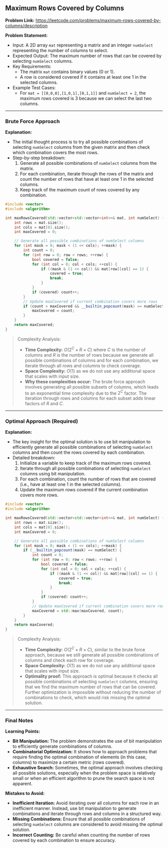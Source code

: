 ## Maximum Rows Covered by Columns

**Problem Link:** https://leetcode.com/problems/maximum-rows-covered-by-columns/description

**Problem Statement:**
- Input: A 2D array `mat` representing a matrix and an integer `numSelect` representing the number of columns to select.
- Expected Output: The maximum number of rows that can be covered by selecting `numSelect` columns.
- Key Requirements:
  - The matrix `mat` contains binary values (0 or 1).
  - A row is considered covered if it contains at least one 1 in the selected columns.
- Example Test Cases:
  - For `mat = [[0,0,0],[1,0,1],[0,1,1]]` and `numSelect = 2`, the maximum rows covered is 3 because we can select the last two columns.

---

### Brute Force Approach

**Explanation:**
- The initial thought process is to try all possible combinations of selecting `numSelect` columns from the given matrix and then check which combination covers the most rows.
- Step-by-step breakdown:
  1. Generate all possible combinations of `numSelect` columns from the matrix.
  2. For each combination, iterate through the rows of the matrix and count the number of rows that have at least one 1 in the selected columns.
  3. Keep track of the maximum count of rows covered by any combination.

```cpp
#include <vector>
#include <algorithm>

int maxRowsCovered(std::vector<std::vector<int>>& mat, int numSelect) {
    int rows = mat.size();
    int cols = mat[0].size();
    int maxCovered = 0;

    // Generate all possible combinations of numSelect columns
    for (int mask = 0; mask < (1 << cols); ++mask) {
        int count = 0;
        for (int row = 0; row < rows; ++row) {
            bool covered = false;
            for (int col = 0; col < cols; ++col) {
                if ((mask & (1 << col)) && mat[row][col] == 1) {
                    covered = true;
                    break;
                }
            }
            if (covered) count++;
        }
        // Update maxCovered if current combination covers more rows
        if (count > maxCovered && __builtin_popcount(mask) == numSelect) {
            maxCovered = count;
        }
    }
    return maxCovered;
}
```

> Complexity Analysis:
> - **Time Complexity:** $O(2^C \times R \times C)$ where $C$ is the number of columns and $R$ is the number of rows because we generate all possible combinations of columns and for each combination, we iterate through all rows and columns to check coverage.
> - **Space Complexity:** $O(1)$ as we do not use any additional space that scales with input size.
> - **Why these complexities occur:** The brute force approach involves generating all possible subsets of columns, which leads to an exponential time complexity due to the $2^C$ factor. The iteration through rows and columns for each subset adds linear factors of $R$ and $C$.

---

### Optimal Approach (Required)

**Explanation:**
- The key insight for the optimal solution is to use bit manipulation to efficiently generate all possible combinations of selecting `numSelect` columns and then count the rows covered by each combination.
- Detailed breakdown:
  1. Initialize a variable to keep track of the maximum rows covered.
  2. Iterate through all possible combinations of selecting `numSelect` columns using bit manipulation.
  3. For each combination, count the number of rows that are covered (i.e., have at least one 1 in the selected columns).
  4. Update the maximum rows covered if the current combination covers more rows.

```cpp
#include <vector>
#include <algorithm>

int maxRowsCovered(std::vector<std::vector<int>>& mat, int numSelect) {
    int rows = mat.size();
    int cols = mat[0].size();
    int maxCovered = 0;

    // Generate all possible combinations of numSelect columns
    for (int mask = 0; mask < (1 << cols); ++mask) {
        if (__builtin_popcount(mask) == numSelect) {
            int count = 0;
            for (int row = 0; row < rows; ++row) {
                bool covered = false;
                for (int col = 0; col < cols; ++col) {
                    if ((mask & (1 << col)) && mat[row][col] == 1) {
                        covered = true;
                        break;
                    }
                }
                if (covered) count++;
            }
            // Update maxCovered if current combination covers more rows
            maxCovered = std::max(maxCovered, count);
        }
    }
    return maxCovered;
}
```

> Complexity Analysis:
> - **Time Complexity:** $O(2^C \times R \times C)$, similar to the brute force approach, because we still generate all possible combinations of columns and check each row for coverage.
> - **Space Complexity:** $O(1)$ as we do not use any additional space that scales with input size.
> - **Optimality proof:** This approach is optimal because it checks all possible combinations of selecting `numSelect` columns, ensuring that we find the maximum number of rows that can be covered. Further optimization is impossible without reducing the number of combinations to check, which would risk missing the optimal solution.

---

### Final Notes

**Learning Points:**
- **Bit Manipulation:** The problem demonstrates the use of bit manipulation to efficiently generate combinations of columns.
- **Combinatorial Optimization:** It shows how to approach problems that require finding the optimal combination of elements (in this case, columns) to maximize a certain metric (rows covered).
- **Exhaustive Search:** Sometimes, the optimal approach involves checking all possible solutions, especially when the problem space is relatively small or when an efficient algorithm to prune the search space is not apparent.

**Mistakes to Avoid:**
- **Inefficient Iteration:** Avoid iterating over all columns for each row in an inefficient manner. Instead, use bit manipulation to generate combinations and iterate through rows and columns in a structured way.
- **Missing Combinations:** Ensure that all possible combinations of selecting `numSelect` columns are considered to avoid missing the optimal solution.
- **Incorrect Counting:** Be careful when counting the number of rows covered by each combination to ensure accuracy.